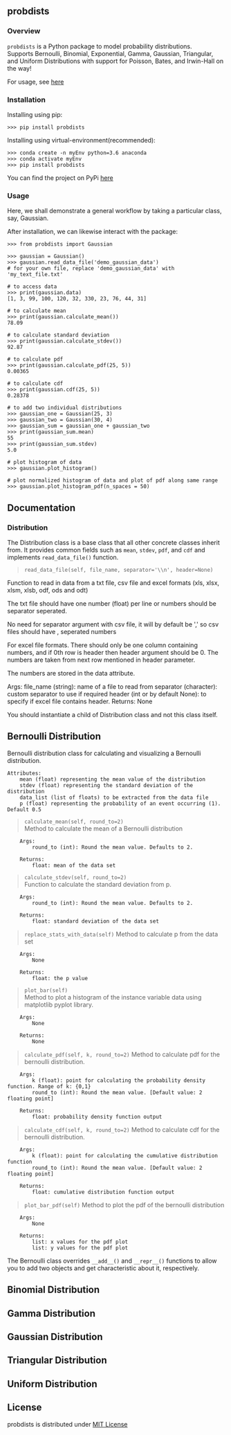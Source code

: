 ## probdists

### Overview  

`probdists` is a Python package to model probability distributions.  
Supports Bernoulli, Binomial, Exponential, Gamma, Gaussian, Triangular, and Uniform Distributions with support for Poisson, Bates, and Irwin-Hall on the way!  

For usage, see [here](#usage)

### Installation 

Installing using pip:
```
>>> pip install probdists
```

Installing using virtual-environment(recommended):
```
>>> conda create -n myEnv python=3.6 anaconda
>>> conda activate myEnv
>>> pip install probdists
```

You can find the project on PyPi [here](https://pypi.org/project/probdists/)

### Usage  

Here, we shall demonstrate a general workflow by taking a particular class, say, Gaussian. 

After installation, we can likewise interact with the package:  

```
>>> from probdists import Gaussian

>>> gaussian = Gaussian()
>>> gaussian.read_data_file('demo_gaussian_data')
# for your own file, replace 'demo_gaussian_data' with 'my_text_file.txt'

# to access data
>>> print(gaussian.data)
[1, 3, 99, 100, 120, 32, 330, 23, 76, 44, 31]

# to calculate mean
>>> print(gaussian.calculate_mean())
78.09

# to calculate standard deviation
>>> print(gaussian.calculate_stdev())
92.87

# to calculate pdf
>>> print(gaussian.calculate_pdf(25, 5))
0.00365

# to calculate cdf
>>> print(gaussian.cdf(25, 5))
0.28378

# to add two individual distributions
>>> gaussian_one = Gaussian(25, 3)
>>> gaussian_two = Gaussian(30, 4)
>>> gaussian_sum = gaussian_one + gaussian_two
>>> print(gaussian_sum.mean)
55
>>> print(gaussian_sum.stdev)
5.0

# plot histogram of data
>>> gaussian.plot_histogram()

# plot normalized histogram of data and plot of pdf along same range
>>> gaussian.plot_histogram_pdf(n_spaces = 50)
```

## Documentation   

### Distribution  

The Distribution class is a base class that all other concrete classes inherit from. It provides common fields such as `mean`, `stdev`, `pdf`, and `cdf` and implements `read_data_file()` function.  

> `read_data_file(self, file_name, separator='\\n', header=None)` 

Function to read in data from a txt file, csv file
and excel formats (xls, xlsx, xlsm, xlsb, odf, ods and odt)

The txt file should have one number (float) per line or
numbers should be separator seperated.

No need for separator argument with csv file, it will
by default be ',' so csv files should have , seperated
numbers

For excel file formats. There should only be one column
containing numbers, and if 0th row is header then header
argument should be 0. The numbers are taken from next row
mentioned in header parameter.

The numbers are stored in the data attribute.

Args:
    file_name (string): name of a file to read from
    separator (character): custom separator to use if required
    header (int or by default None): to specify if excel file
    contains header.
Returns:
    None

You should instantiate a child of Distribution class and not this class itself.  

## Bernoulli Distribution   

Bernoulli distribution class for calculating and
    visualizing a Bernoulli distribution.

    Attributes:
        mean (float) representing the mean value of the distribution
        stdev (float) representing the standard deviation of the distribution
        data_list (list of floats) to be extracted from the data file
        p (float) representing the probability of an event occurring (1). Default 0.5

> `calculate_mean(self, round_to=2)`  
Method to calculate the mean of a Bernoulli distribution

        Args:
            round_to (int): Round the mean value. Defaults to 2.

        Returns:
            float: mean of the data set 

> `calculate_stdev(self, round_to=2)`  
Function to calculate the standard deviation from p.

        Args:
            round_to (int): Round the mean value. Defaults to 2.

        Returns:
            float: standard deviation of the data set

> `replace_stats_with_data(self)` 
 Method to calculate p from the data set

        Args:
            None

        Returns:
            float: the p value

> `plot_bar(self)`  
 Method to plot a histogram of the instance variable data using
        matplotlib pyplot library.

        Args:
            None

        Returns:
            None

> `calculate_pdf(self, k, round_to=2)`
Method to calculate pdf for the bernoulli distribution.

        Args:
            k (float): point for calculating the probability density function. Range of k: {0,1}
            round_to (int): Round the mean value. [Default value: 2 floating point]

        Returns:
            float: probability density function output

> `calculate_cdf(self, k, round_to=2)` 
Method to calculate cdf for the bernoulli distribution.

        Args:
            k (float): point for calculating the cumulative distribution function
            round_to (int): Round the mean value. [Default value: 2 floating point]

        Returns:
            float: cumulative distribution function output

> `plot_bar_pdf(self)`
Method to plot the pdf of the bernoulli distribution

        Args:
            None

        Returns:
            list: x values for the pdf plot
            list: y values for the pdf plot

The Bernoulli class overrides `__add__()` and `__repr__()` functions to allow you to
add two objects and get characteristic about it, respectively.  

## Binomial Distribution 
## Gamma Distribution
## Gaussian Distribution
## Triangular Distribution
## Uniform Distribution

## License  

probdists is distributed under [MIT License](LICENCE.txt)
